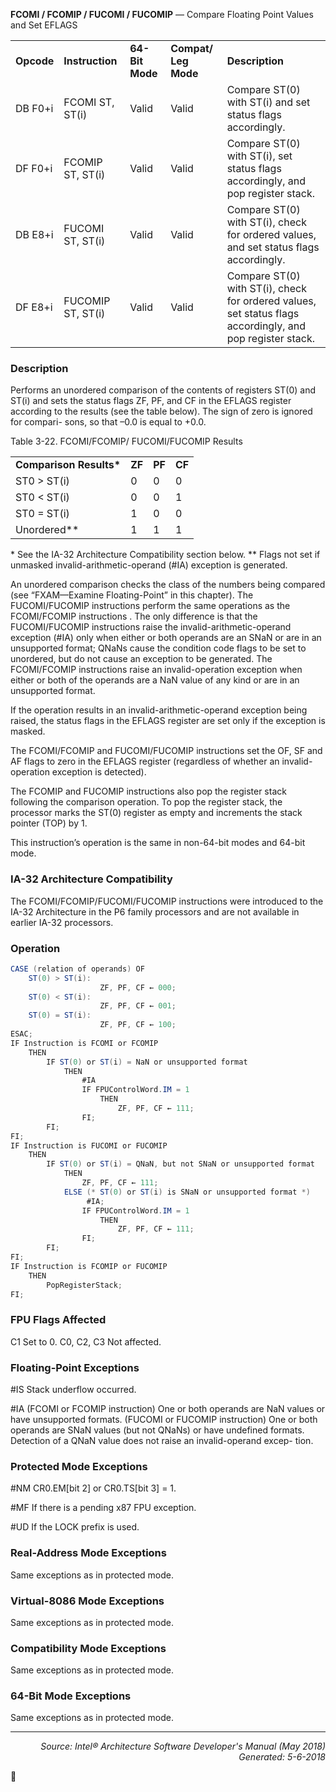<b>FCOMI / FCOMIP /  FUCOMI / FUCOMIP</b> — Compare Floating Point Values and Set EFLAGS
<table>
	<tr>
		<td><b>Opcode</b></td>
		<td><b>Instruction</b></td>
		<td><b>64-Bit Mode</b></td>
		<td><b>Compat/ Leg Mode</b></td>
		<td><b>Description</b></td>
	</tr>
	<tr>
		<td>DB F0+i</td>
		<td>FCOMI ST, ST(i)</td>
		<td>Valid</td>
		<td>Valid</td>
		<td>Compare ST(0) with ST(i) and set status flags accordingly.</td>
	</tr>
	<tr>
		<td>DF F0+i</td>
		<td>FCOMIP ST, ST(i)</td>
		<td>Valid</td>
		<td>Valid</td>
		<td>Compare ST(0) with ST(i), set status flags accordingly, and pop register stack.</td>
	</tr>
	<tr>
		<td>DB E8+i</td>
		<td>FUCOMI ST, ST(i)</td>
		<td>Valid</td>
		<td>Valid</td>
		<td>Compare ST(0) with ST(i), check for ordered values, and set status flags accordingly.</td>
	</tr>
	<tr>
		<td>DF E8+i</td>
		<td>FUCOMIP ST, ST(i)</td>
		<td>Valid</td>
		<td>Valid</td>
		<td>Compare ST(0) with ST(i), check for ordered values, set status flags accordingly, and pop register stack.</td>
	</tr>
</table>


### Description
Performs an unordered comparison of the contents of registers ST(0) and ST(i) and sets the status flags ZF, PF, and
CF in the EFLAGS register according to the results (see the table below). The sign of zero is ignored for compari-
sons, so that –0.0 is equal to +0.0.

Table 3-22.  FCOMI/FCOMIP/ FUCOMI/FUCOMIP Results
<table>
	<tr>
		<td><b>Comparison Results*</b></td>
		<td><b>ZF</b></td>
		<td><b>PF</b></td>
		<td><b>CF</b></td>
	</tr>
	<tr>
		<td>ST0 > ST(i)</td>
		<td>0</td>
		<td>0</td>
		<td>0</td>
	</tr>
	<tr>
		<td>ST0 < ST(i)</td>
		<td>0</td>
		<td>0</td>
		<td>1</td>
	</tr>
	<tr>
		<td>ST0 = ST(i)</td>
		<td>1</td>
		<td>0</td>
		<td>0</td>
	</tr>
	<tr>
		<td>Unordered**</td>
		<td>1</td>
		<td>1</td>
		<td>1</td>
	</tr>
</table>

\* See the IA-32 Architecture Compatibility section below.
\*\* Flags not set if unmasked invalid-arithmetic-operand (\#IA) exception is generated.

An unordered comparison checks the class of the numbers being compared (see “FXAM—Examine Floating-Point”
in this chapter). The FUCOMI/FUCOMIP instructions perform the same operations as the FCOMI/FCOMIP instructions
. The only difference is that the FUCOMI/FUCOMIP instructions raise the invalid-arithmetic-operand exception
(\#IA) only when either or both operands are an SNaN or are in an unsupported format; QNaNs cause the condition
code flags to be set to unordered, but do not cause an exception to be generated. The FCOMI/FCOMIP instructions
raise an invalid-operation exception when either or both of the operands are a NaN value of any kind or are in an
unsupported format.

If the operation results in an invalid-arithmetic-operand exception being raised, the status flags in the EFLAGS
register are set only if the exception is masked.

The FCOMI/FCOMIP and FUCOMI/FUCOMIP instructions set the OF, SF and AF flags to zero in the EFLAGS register
(regardless of whether an invalid-operation exception is detected).

The FCOMIP and FUCOMIP instructions also pop the register stack following the comparison operation. To pop the
register stack, the processor marks the ST(0) register as empty and increments the stack pointer (TOP) by 1.

This instruction’s operation is the same in non-64-bit modes and 64-bit mode.

### IA-32 Architecture Compatibility

The FCOMI/FCOMIP/FUCOMI/FUCOMIP instructions were introduced to the IA-32 Architecture in the P6 family
processors and are not available in earlier IA-32 processors.

### Operation

```java
CASE (relation of operands) OF
    ST(0) > ST(i):
                    ZF, PF, CF ← 000;
    ST(0) < ST(i):
                    ZF, PF, CF ← 001;
    ST(0) = ST(i):
                    ZF, PF, CF ← 100;
ESAC;
IF Instruction is FCOMI or FCOMIP
    THEN
        IF ST(0) or ST(i) = NaN or unsupported format
            THEN 
                #IA
                IF FPUControlWord.IM = 1
                    THEN 
                        ZF, PF, CF ← 111;
                FI;
        FI;
FI;
IF Instruction is FUCOMI or FUCOMIP
    THEN
        IF ST(0) or ST(i) = QNaN, but not SNaN or unsupported format
            THEN 
                ZF, PF, CF ← 111;
            ELSE (* ST(0) or ST(i) is SNaN or unsupported format *)
                 #IA;
                IF FPUControlWord.IM = 1
                    THEN 
                        ZF, PF, CF ← 111;
                FI;
        FI;
FI;
IF Instruction is FCOMIP or FUCOMIP 
    THEN 
        PopRegisterStack;
FI;
```
### FPU Flags Affected
C1
Set to 0.
C0, C2, C3
Not affected.

### Floating-Point Exceptions

<p>#IS
Stack underflow occurred.
<p>#IA
(FCOMI or FCOMIP instruction) One or both operands are NaN values or have unsupported
formats.
(FUCOMI or FUCOMIP instruction) One or both operands are SNaN values (but not QNaNs) or
have undefined formats. Detection of a QNaN value does not raise an invalid-operand excep-
tion.

### Protected Mode Exceptions
<p>#NM
CR0.EM[bit 2] or CR0.TS[bit 3] = 1.
<p>#MF
If there is a pending x87 FPU exception.
<p>#UD
If the LOCK prefix is used.

### Real-Address Mode Exceptions

Same exceptions as in protected mode.

### Virtual-8086 Mode Exceptions

Same exceptions as in protected mode.

### Compatibility Mode Exceptions

Same exceptions as in protected mode.

### 64-Bit Mode Exceptions

Same exceptions as in protected mode.

 --- 
<p align="right"><i>Source: Intel® Architecture Software Developer's Manual (May 2018)<br>Generated: 5-6-2018</i></p>
